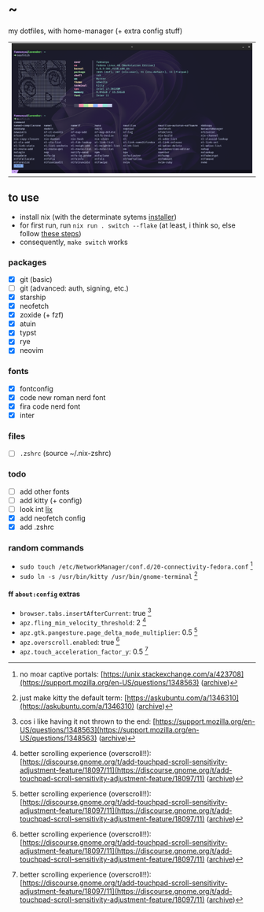 # ~

my dotfiles, with home-manager (+ extra config stuff)

||
|:-:|
|![a terminal showing neofetch output with ascii art](sample.png)|

## to use

- install nix (with the determinate sytems [installer](https://github.com/DeterminateSystems/nix-installer))
- for first run, run `nix run . switch --flake` (at least, i think so, else follow [these steps](https://nix-community.github.io/home-manager/index.xhtml#sec-flakes-standalone))
- consequently, `make switch` works

### packages

- [x] git (basic)
- [ ] git (advanced: auth, signing, etc.)
- [x] starship
- [x] neofetch
- [x] zoxide (+ fzf)
- [x] atuin
- [x] typst
- [x] rye
- [x] neovim

### fonts

- [x] fontconfig
- [x] code new roman nerd font
- [x] fira code nerd font
- [x] inter

### files

- [ ] `.zshrc` (source ~/.nix-zshrc)

### todo

- [ ] add other fonts
- [ ] add kitty (+ config)
- [ ] look int [lix](https://lix.systems)
- [x] add neofetch config
- [x] add .zshrc

### random commands

- `sudo touch /etc/NetworkManager/conf.d/20-connectivity-fedora.conf` [^2]
- `sudo ln -s /usr/bin/kitty /usr/bin/gnome-terminal` [^4]

#### ff `about:config` extras

- `browser.tabs.insertAfterCurrent`: true [^1]
- `apz.fling_min_velocity_threshold`: 2 [^3]
- `apz.gtk.pangesture.page_delta_mode_multiplier`: 0.5 [^3]
- `apz.overscroll.enabled`: true [^3]
- `apz.touch_acceleration_factor_y`: 0.5 [^3]

[^1]: cos i like having it not thrown to the end: [https://support.mozilla.org/en-US/questions/1348563](https://support.mozilla.org/en-US/questions/1348563) ([archive](https://web.archive.org/web/20240531224738/https://support.mozilla.org/en-US/questions/1348563))
[^2]: no moar captive portals: [https://unix.stackexchange.com/a/423708](https://support.mozilla.org/en-US/questions/1348563) ([archive](https://web.archive.org/web/20240531224903/https://unix.stackexchange.com/questions/419422/wifi-disable-hotspot-login-screen))
[^3]: better scrolling experience (overscroll!!): [https://discourse.gnome.org/t/add-touchpad-scroll-sensitivity-adjustment-feature/18097/11](https://discourse.gnome.org/t/add-touchpad-scroll-sensitivity-adjustment-feature/18097/11) ([archive](https://web.archive.org/web/20240531230223/https://discourse.gnome.org/t/add-touchpad-scroll-sensitivity-adjustment-feature/18097/11))
[^4]: just make kitty the default term: [https://askubuntu.com/a/1346310](https://askubuntu.com/a/1346310) ([archive](https://web.archive.org/web/20240602132636/https://askubuntu.com/questions/1346170/changing-terminal-emulator-from-gnome-terminal-to-kitty-breaks-some-functionalit))

